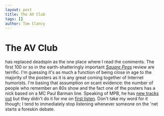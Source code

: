 ```yaml
---
layout: post
title: The AV Club
tags: []
author: Tom Clancy
---
```


# The AV Club

has replaced deadspin as the one place where I read the comments. The first 100 or so in the earth-shatteringly important <a href="http://www.avclub.com/content/dvds/square_pegs_the_like_totally" target="_blank"><em>Square Pegs</em></a> review are terrific. I'm guessing it's as much a function of being close in age to the majority of the posters as it is any great coming together of Internet humorists. I'm basing that assumption on scant evidence: the number of people who remember an 80s show and the fact one of the posters has a nick based on a MC Paul Barman line. Speaking of MPB, he has <a href="http://www.mcpaulbarman.com/" target="_blank">new tracks out</a> but they didn't do it for me on <a href="http://www.myspace.com/mcpaulbarman" target="_blank">first listen</a>. Don't take my word for it though; I tend to immediately stop listening whenever someone on the 'net starts a foreskin debate.
